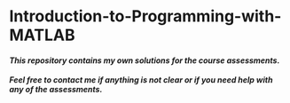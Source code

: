 # Introduction-to-Programming-with-MATLAB

#### <i>This repository contains my own solutions for the course assessments.</i>
***Feel free to contact me if anything is not clear or if you need help with any of the assessments.***
